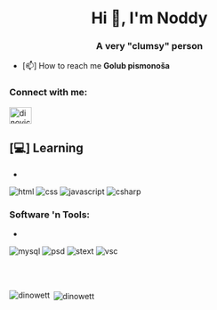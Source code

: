 <h1 align="center">Hi 👋, I'm Noddy</h1>
<h3 align="center">A very "clumsy" person</h3>

- [📫] How to reach me **Golub pismonoša**


<h3 align="left">Connect with me:</h3>
<p align="left">
<a href="https://instagram.com/dinovic_28" target="blank"><img align="center" src="https://raw.githubusercontent.com/rahuldkjain/github-profile-readme-generator/master/src/images/icons/Social/instagram.svg" alt="dinovic_28" height="30" width="40" /></a>
</p>

<h2> [💻] Learning </h2>

-

  <img src = "https://img.shields.io/static/v1?style=for-the-badge&message=HTML5&color=E34F26&logo=HTML5&logoColor=FFFFFF&label=" alt = "html" />
  <img src = "https://img.shields.io/static/v1?style=for-the-badge&message=CSS3&color=1572B6&logo=CSS3&logoColor=FFFFFF&label=" alt = "css" />
  <img src = "https://img.shields.io/static/v1?style=for-the-badge&message=JavaScript&color=222222&logo=JavaScript&logoColor=F7DF1E&label=" alt = "javascript" />
  <img src = "https://img.shields.io/static/v1?style=for-the-badge&message=C++&color=737be1&logo=C++&logoColor=FFFFFF&label=" alt = "csharp" />


<h3 align="left">Software 'n Tools:</h3>

-

  <img src = "https://img.shields.io/static/v1?style=for-the-badge&message=MySQL&color=003333&logo=MySQL&logoColor=FFFFFF&label" alt = "mysql" />
  <img src = "https://img.shields.io/static/v1?style=for-the-badge&message=PHOTOSHOP&color=737be1&logo=Adobe%20PhotoShop&logoColor=FFFFFF&label" alt = "psd" />
  <img src = "https://img.shields.io/static/v1?style=for-the-badge&message=Sublime%20Text&color=737be1&logo=Sublime%20Text&logoColor=FFFFFF&label" alt = "stext" />
  <img src = "https://img.shields.io/static/v1?style=for-the-badge&message=Visual%20Studio%20Code&color=737be1&logo=Visual%20Studio%20Code&logoColor=FFFFFF&label" alt = "vsc" />

</br></br>

<p><img align="left" src="https://github-readme-stats.vercel.app/api/top-langs?username=dinowett&show_icons=true&locale=en&layout=compact" alt="dinowett" /></p>

<p>&nbsp;<img align="center" src="https://github-readme-stats.vercel.app/api?username=dinowett&show_icons=true&locale=en" alt="dinowett" /></p>
